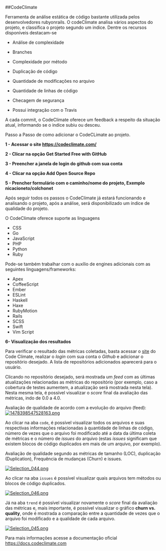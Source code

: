 
##CodeClimate

Ferramenta de análise estática de código bastante utilizada pelos desenvolvedores rubyonrails. O codeClimate analisa vários aspectos do projeto, e classifica o projeto segundo um indice. 
Dentre os recursos disponíveis destacam-se

* Análise de complexidade

* Branches

* Complexidade por método

* Duplicação de código

* Quantidade de modificações no arquivo

* Quantidade de linhas de código

* Checagem de segurança

* Possui integração com o Travis

A cada commit, o CodeClimate oferece um feedback a respeito da situação atual, informando se o indice subiu ou desceu.

Passo a Passo de como adicionar o CodeCLimate ao projeto.

__1 - Acessar o site https://codeclimate.com/__

__2 - Clicar na opção Get Started Free with GitHub__

__3 - Preencher a janela de login do github com sua conta__

__4 - Clicar na opção Add Open Source Repo__

__5 - Prencher formulário com o caminho/nome do projeto, Exemplo nicacioneto/colchonet__

Após seguir todos os passos o CodeClimate já estará funcionando e analisando o projeto, após a análise, será disponibilizado um índice de qualidade do projeto.

O CodeClimate oferece suporte as linguagens

* CSS
* Go
* JavaScript
* PHP
* Python
* Ruby

Pode-se também trabalhar com o auxílio de engines adicionais com as seguintes linguagens/frameworks:
* Apex
* CoffeeScript
* Ember
* ESLint
* Haskell
* Haxe
* RubyMotion
* Rails
* SCSS
* Swift
* Vim Script

__6- Visualização dos resultados__

Para verificar o resultado das métricas coletadas, basta acessar o [site](http://codeclimate.com/) do Code Climate, realizar o _login_ com sua conta o _Github_ e adicionar o repositório desejado. A lista de repositórios adicionados aparecerá para o usuário. 

Clicando no repositório desejado, será mostrada um _feed_ com as últimas atualizações relacionadas as métricas do repositório (por exemplo, caso a cobertura de testes aumentem, a atualização será mostrada nesta tela). Nesta mesma tela, é possível visualizar o _score_ final da avaliação das métricas, indo de 0.0 a 4.0. 

Avaliação de qualidade de acordo com a evolução do arquivo (feed):
[![1478398547528163.png](https://s26.postimg.org/ve40mp3gp/1478398547528163.png)](https://postimg.org/image/6832fv26d/)


Ao clicar na aba `code`, é possível visualizar todos os arquivos e suas respectivas informações relacionadas à quantidade de linhas de código, número de vezes que o arquivo foi modificado até a data da última coleta de métricas e o número de _issues_ do arquivo (estas _issues_ significam que existem blocos de código duplicados em mais de um arquivo, por exemplo). 

Avaliação de qualidade segundo as métricas de tamanho (LOC), duplicação (Duplication), Frequência de mudanças (Churn) e issues.

[![Selection_044.png](https://s17.postimg.org/49d675jnj/Selection_044.png)](https://postimg.org/image/9ks2rv5q3/) 



Ao clicar na aba `issues` é possível visualizar quais arquivos tem métodos ou blocos de código duplicados.

[![Selection_046.png](https://s12.postimg.org/io33zrc71/Selection_046.png)](https://postimg.org/image/mkgfvqx6h/)


Já na aba `trend` é possível visualizar novamente o _score_ final da avaliação das métricas e, mais importante, é possível visualizar o gráfico __churn vs. quality__, onde é mostrada a comparação entre a quantidade de vezes que o arquivo foi modificado e a qualidade de cada arquivo.

[![Selection_045.png](https://s16.postimg.org/ul4khkvn9/Selection_045.png)](https://postimg.org/image/grg7sj31t/)


Para mais informações acesse a documentação oficial
https://docs.codeclimate.com
